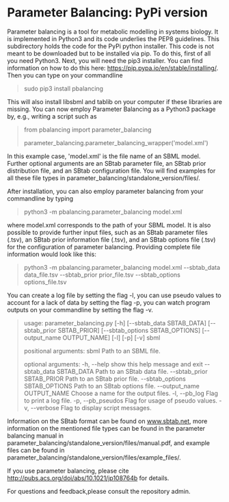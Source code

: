 # Parameter Balancing: PyPi version

Parameter balancing is a tool for metabolic modelling in systems biology. It is implemented in Python3 and its code underlies the PEP8 guidelines. This subdirectory holds the code for the PyPi python installer. This code is not meant to be downloaded but to be installed via pip. To do this, first of all you need Python3. Next, you will need the pip3 installer. You can find information
on how to do this here: https://pip.pypa.io/en/stable/installing/. Then you can type on your commandline

> sudo pip3 install pbalancing

This will also install libsbml and tablib on your computer if these libraries are missing. You can now employ
Parameter Balancing as a Python3 package by, e.g., writing a script such as

> from pbalancing import parameter_balancing
> 
> parameter_balancing.parameter_balancing_wrapper('model.xml')

In this example case, 'model.xml' is the file name of an SBML model. Further optional arguments are an SBtab parameter
file, an SBtab prior distribution file, and an SBtab configuration file. You will find examples for all these
file types in parameter_balancing/standalone_version/files/.

After installation, you can also employ parameter balancing from your commandline by typing

> python3 -m pbalancing.parameter_balancing model.xml

where model.xml corresponds to the path of your SBML model. It is also possible to provide further input files, such as
an SBtab parameter files (.tsv), an SBtab prior information file (.tsv), and an SBtab options file (.tsv) for the
configuration of parameter balancing. Providing complete file information would look like this:

> python3 -m pbalancing.parameter_balancing model.xml --sbtab_data data_file.tsv --sbtab_prior prior_file.tsv --sbtab_options options_file.tsv

You can create a log file by setting the flag -l, you can use pseudo values to account for a lack of data by setting the flag -p, you can
watch program outputs on your commandline by setting the flag -v.

> usage: parameter_balancing.py [-h] [--sbtab_data SBTAB_DATA]
>                               [--sbtab_prior SBTAB_PRIOR]
>                               [--sbtab_options SBTAB_OPTIONS]
>                               [--output_name OUTPUT_NAME] [-l] [-p] [-v]
>                               sbml
> 
> positional arguments:
>   sbml                  Path to an SBML file.
> 
> optional arguments:
>   -h, --help            show this help message and exit
>   --sbtab_data SBTAB_DATA
>                         Path to an SBtab data file.
>   --sbtab_prior SBTAB_PRIOR
>                         Path to an SBtab prior file.
>   --sbtab_options SBTAB_OPTIONS
>                         Path to an SBtab options file.
>   --output_name OUTPUT_NAME
>                         Choose a name for the output files.
>   -l, --pb_log          Flag to print a log file.
>   -p, --pb_pseudos      Flag for usage of pseudo values.
>   -v, --verbose         Flag to display script messages.

Information on the SBtab format can be found on www.sbtab.net, more information
on the mentioned file types can be found in the parameter balancing manual in parameter_balancing/standalone_version/files/manual.pdf,
and example files can be found in parameter_balancing/standalone_version/files/example_files/.

If you use parameter balancing, please cite http://pubs.acs.org/doi/abs/10.1021/jp108764b for details.

For questions and feedback,please consult the repository admin.
